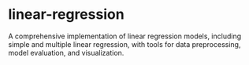 # linear-regression
A comprehensive implementation of linear regression models, including simple and multiple linear regression, with tools for data preprocessing, model evaluation, and visualization.
